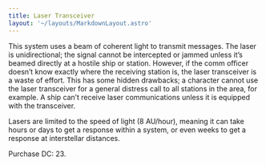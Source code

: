 ```yaml
---
title: Laser Transceiver
layout: '~/layouts/MarkdownLayout.astro'
---
```

This system uses a beam of coherent light to transmit messages. The laser is
unidirectional; the signal cannot be intercepted or jammed unless it’s beamed
directly at a hostile ship or station. However, if the comm officer doesn’t
know exactly where the receiving station is, the laser transceiver is a waste
of effort. This has some hidden drawbacks; a character cannot use the laser
transceiver for a general distress call to all stations in the area, for
example. A ship can’t receive laser communications unless it is equipped with
the transceiver.

Lasers are limited to the speed of light (8 AU/hour), meaning it can take
hours or days to get a response within a system, or even weeks to get a
response at interstellar distances.

Purchase DC: 23.

